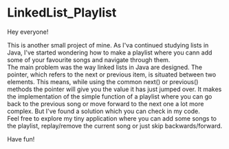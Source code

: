 # LinkedList_Playlist

Hey everyone!

This is another small project of mine. As I'va continued studying lists in Java, I've started wondering how to make a playlist where you cann add some of your favourite songs and navigate through them.
<br>
The main problem was the way linked lists in Java are designed. The pointer, which refers to the next or previous item, is situated between two elements. This means, while using the common next() or previous() methods
the pointer will give you the value it has just jumped over. It makes the implementation of the simple function of a playlist where you can go back to the previous song or move forward to the next one a lot more complex.
But I've found a solution which you can check in my code.
<br>
Feel free to explore my tiny application where you can add some songs to the playlist, replay/remove the current song or just skip backwards/forward. 

Have fun!
